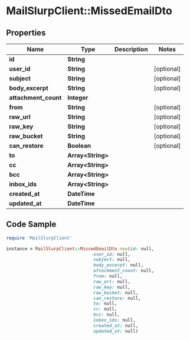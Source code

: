 # MailSlurpClient::MissedEmailDto

## Properties

Name | Type | Description | Notes
------------ | ------------- | ------------- | -------------
**id** | **String** |  | 
**user_id** | **String** |  | [optional] 
**subject** | **String** |  | [optional] 
**body_excerpt** | **String** |  | [optional] 
**attachment_count** | **Integer** |  | 
**from** | **String** |  | [optional] 
**raw_url** | **String** |  | [optional] 
**raw_key** | **String** |  | [optional] 
**raw_bucket** | **String** |  | [optional] 
**can_restore** | **Boolean** |  | [optional] 
**to** | **Array&lt;String&gt;** |  | 
**cc** | **Array&lt;String&gt;** |  | 
**bcc** | **Array&lt;String&gt;** |  | 
**inbox_ids** | **Array&lt;String&gt;** |  | 
**created_at** | **DateTime** |  | 
**updated_at** | **DateTime** |  | 

## Code Sample

```ruby
require 'MailSlurpClient'

instance = MailSlurpClient::MissedEmailDto.new(id: null,
                                 user_id: null,
                                 subject: null,
                                 body_excerpt: null,
                                 attachment_count: null,
                                 from: null,
                                 raw_url: null,
                                 raw_key: null,
                                 raw_bucket: null,
                                 can_restore: null,
                                 to: null,
                                 cc: null,
                                 bcc: null,
                                 inbox_ids: null,
                                 created_at: null,
                                 updated_at: null)
```


